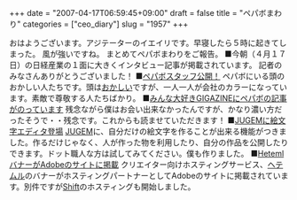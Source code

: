 +++
date = "2007-04-17T06:59:45+09:00"
draft = false
title = "ペパボまわり"
categories = ["ceo_diary"]
slug = "1957"
+++

おはようございます。アジテーターのイエイリです。早寝したら５時に起きてしまった。
風が強いですね。
まとめてペパボまわりをご報告。
■今朝（４月１７日）の日経産業の１面に大きくインタビュー記事が掲載されています。
記者のみなさんありがとうございました！
■<a href="http://paperboy.grouptube.jp" target="_blank">ペパボスタッフ公開！</a>
ペパボにいる頭のおかしい人たちです。頭は<a href="http://paperboy.grouptube.jp/user/miyashita" target="_blank">おかしい</a>ですが、一人一人が会社のカラーになっています。素敵で尊敬する人たちばかり。
■<a href="http://gigazine.net/index.php?/news/comments/20070416_paperboy/" target="_blank">みんな大好きGIGAZINEにペパボの記事がのっています</a>
残念ながら僕はお会い出来なかったんですが、かなり濃い方だったそうで・・残念です。これからも読ませていただきます！
■<a href="http://info.jugem.jp/?eid=9295" target="_blank">JUGEMに絵文字エディタ登場</a>
<a href="http://jugem.jp" target="_blank">JUGEM</a>に、自分だけの絵文字を作ることが出来る機能がつきました。作るだけじゃなく、人が作った物を利用したり、自分の作品を公開したりできます。ドット職人な方は試してみてください。僕も作りました。
■<a href="http://www.adobe.com/products/coldfusion/hosting/" target="_blank">HetemlバナーがAdobeのサイトに掲載</a>
クリエイター向けホスティングサービス、<a href="http://heteml.jp" target="_blank">ヘテムル</a>のバナーがホスティングパートナーとしてAdobeのサイトに掲載されています。別件ですが<a href="http://shift.jp.org/ja/" target="_blank">Shift</a>のホスティングも開始しました。
